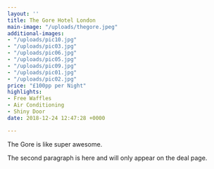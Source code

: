 ```yaml
---
layout: ''
title: The Gore Hotel London
main-image: "/uploads/thegore.jpeg"
additional-images:
- "/uploads/pic10.jpg"
- "/uploads/pic03.jpg"
- "/uploads/pic06.jpg"
- "/uploads/pic05.jpg"
- "/uploads/pic09.jpg"
- "/uploads/pic01.jpg"
- "/uploads/pic02.jpg"
price: "£100pp per Night"
highlights:
- Free Waffles
- Air Conditioning
- Shiny Door
date: 2018-12-24 12:47:28 +0000

---
```

The Gore is like super awesome.

The second paragraph is here and will only appear on the deal page.
